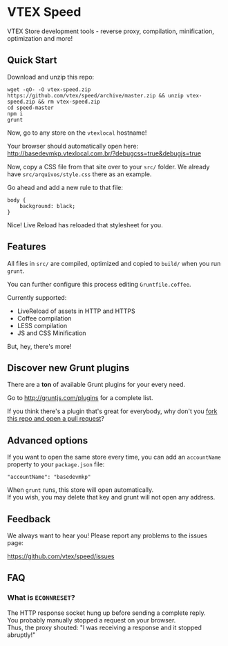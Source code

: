 VTEX Speed
=====

VTEX Store development tools - reverse proxy, compilation, minification, optimization and more!

## Quick Start

Download and unzip this repo:

    wget -qO- -O vtex-speed.zip https://github.com/vtex/speed/archive/master.zip && unzip vtex-speed.zip && rm vtex-speed.zip
    cd speed-master
    npm i
    grunt

Now, go to any store on the `vtexlocal` hostname!

Your browser should automatically open here: http://basedevmkp.vtexlocal.com.br/?debugcss=true&debugjs=true

Now, copy a CSS file from that site over to your `src/` folder.
We already have `src/arquivos/style.css` there as an example.

Go ahead and add a new rule to that file:

    body {
        background: black;
    }

Nice! Live Reload has reloaded that stylesheet for you.

## Features

All files in `src/` are compiled, optimized and copied to `build/` when you run `grunt`.

You can further configure this process editing `Gruntfile.coffee`.

Currently supported:

- LiveReload of assets in HTTP and HTTPS
- Coffee compilation
- LESS compilation
- JS and CSS Minification

But, hey, there's more!

## Discover new Grunt plugins

There are a **ton** of available Grunt plugins for your every need.

Go to http://gruntjs.com/plugins for a complete list.

If you think there's a plugin that's great for everybody, why don't you [fork this repo and open a pull request](https://github.com/vtex/speed/fork)?

## Advanced options

If you want to open the same store every time, you can add an `accountName` property to your `package.json` file:

    "accountName": "basedevmkp"

When `grunt` runs, this store will open automatically.  
If you wish, you may delete that key and grunt will not open any address.

## Feedback

We always want to hear you! Please report any problems to the issues page:

https://github.com/vtex/speed/issues

## FAQ

### What is `ECONNRESET`?

The HTTP response socket hung up before sending a complete reply.  
You probably manually stopped a request on your browser.  
Thus, the proxy shouted: "I was receiving a response and it stopped abruptly!"
